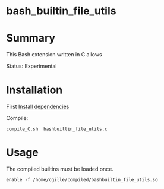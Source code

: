 # bash_builtin_file_utils

# Summary

This  Bash extension written in C allows

Status: Experimental




# Installation

First [Install dependencies](./INSTALL_DEPENDENCIES.md)

Compile:

    compile_C.sh  bashbuiltin_file_utils.c

# Usage

The compiled builtins must be loaded once.

    enable -f /home/cgille/compiled/bashbuiltin_file_utils.so
